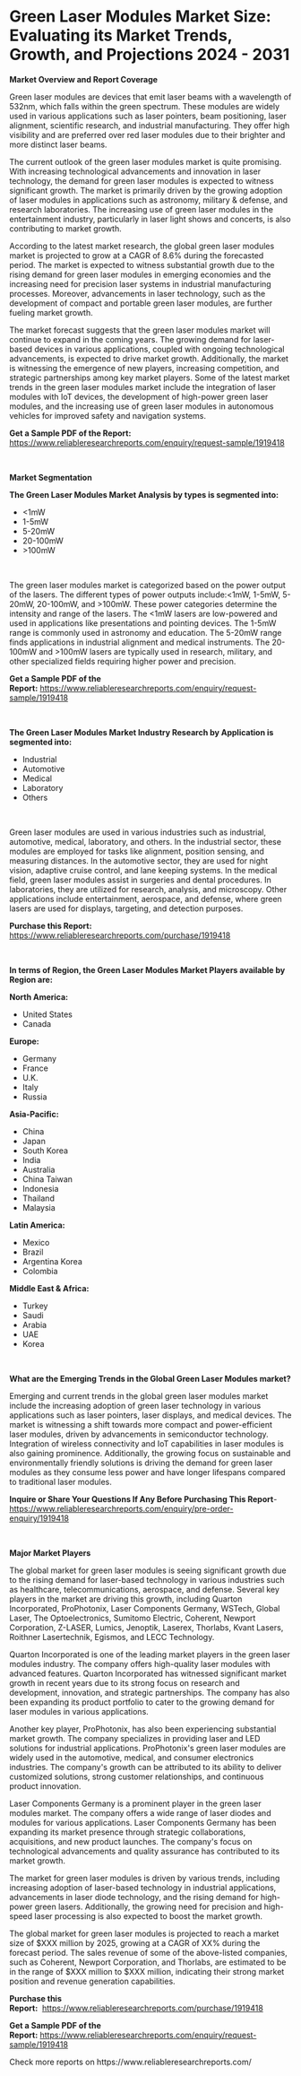 <p><h1>Green Laser Modules Market Size: Evaluating its Market Trends, Growth, and Projections 2024 - 2031</h1></p><p><strong>Market Overview and Report Coverage</strong></p>
<p><p>Green laser modules are devices that emit laser beams with a wavelength of 532nm, which falls within the green spectrum. These modules are widely used in various applications such as laser pointers, beam positioning, laser alignment, scientific research, and industrial manufacturing. They offer high visibility and are preferred over red laser modules due to their brighter and more distinct laser beams.</p><p>The current outlook of the green laser modules market is quite promising. With increasing technological advancements and innovation in laser technology, the demand for green laser modules is expected to witness significant growth. The market is primarily driven by the growing adoption of laser modules in applications such as astronomy, military & defense, and research laboratories. The increasing use of green laser modules in the entertainment industry, particularly in laser light shows and concerts, is also contributing to market growth.</p><p>According to the latest market research, the global green laser modules market is projected to grow at a CAGR of 8.6% during the forecasted period. The market is expected to witness substantial growth due to the rising demand for green laser modules in emerging economies and the increasing need for precision laser systems in industrial manufacturing processes. Moreover, advancements in laser technology, such as the development of compact and portable green laser modules, are further fueling market growth.</p><p>The market forecast suggests that the green laser modules market will continue to expand in the coming years. The growing demand for laser-based devices in various applications, coupled with ongoing technological advancements, is expected to drive market growth. Additionally, the market is witnessing the emergence of new players, increasing competition, and strategic partnerships among key market players. Some of the latest market trends in the green laser modules market include the integration of laser modules with IoT devices, the development of high-power green laser modules, and the increasing use of green laser modules in autonomous vehicles for improved safety and navigation systems.</p></p>
<p><strong>Get a Sample PDF of the Report:</strong> <a href="https://www.reliableresearchreports.com/enquiry/request-sample/1919418">https://www.reliableresearchreports.com/enquiry/request-sample/1919418</a></p>
<p>&nbsp;</p>
<p><strong>Market Segmentation</strong></p>
<p><strong>The Green Laser Modules Market Analysis by types is segmented into:</strong></p>
<p><ul><li><1mW</li><li>1-5mW</li><li>5-20mW</li><li>20-100mW</li><li>>100mW</li></ul></p>
<p>&nbsp;</p>
<p><p>The green laser modules market is categorized based on the power output of the lasers. The different types of power outputs include:<1mW, 1-5mW, 5-20mW, 20-100mW, and >100mW. These power categories determine the intensity and range of the lasers. The <1mW lasers are low-powered and used in applications like presentations and pointing devices. The 1-5mW range is commonly used in astronomy and education. The 5-20mW range finds applications in industrial alignment and medical instruments. The 20-100mW and >100mW lasers are typically used in research, military, and other specialized fields requiring higher power and precision.</p></p>
<p><strong>Get a Sample PDF of the Report:</strong>&nbsp;<a href="https://www.reliableresearchreports.com/enquiry/request-sample/1919418">https://www.reliableresearchreports.com/enquiry/request-sample/1919418</a></p>
<p>&nbsp;</p>
<p><strong>The Green Laser Modules Market Industry Research by Application is segmented into:</strong></p>
<p><ul><li>Industrial</li><li>Automotive</li><li>Medical</li><li>Laboratory</li><li>Others</li></ul></p>
<p>&nbsp;</p>
<p><p>Green laser modules are used in various industries such as industrial, automotive, medical, laboratory, and others. In the industrial sector, these modules are employed for tasks like alignment, position sensing, and measuring distances. In the automotive sector, they are used for night vision, adaptive cruise control, and lane keeping systems. In the medical field, green laser modules assist in surgeries and dental procedures. In laboratories, they are utilized for research, analysis, and microscopy. Other applications include entertainment, aerospace, and defense, where green lasers are used for displays, targeting, and detection purposes.</p></p>
<p><strong>Purchase this Report:</strong>&nbsp; <a href="https://www.reliableresearchreports.com/purchase/1919418">https://www.reliableresearchreports.com/purchase/1919418</a></p>
<p>&nbsp;</p>
<p><strong>In terms of Region, the Green Laser Modules Market Players available by Region are:</strong></p>
<p>
    <p> <strong> North America: </strong>
        <ul>
            <li>United States</li>
            <li>Canada</li>
        </ul>
        </p> 
    <p> <strong> Europe: </strong>
        <ul>
            <li>Germany</li>
            <li>France</li>
            <li>U.K.</li>
            <li>Italy</li>
            <li>Russia</li>
        </ul>
        </p> 
    <p> <strong> Asia-Pacific: </strong>
        <ul>
            <li>China</li>
            <li>Japan</li>
            <li>South Korea</li>
            <li>India</li>
            <li>Australia</li>
            <li>China Taiwan</li>
            <li>Indonesia</li>
            <li>Thailand</li>
            <li>Malaysia</li>
        </ul>
        </p> 
    <p> <strong> Latin America: </strong>
        <ul>
            <li>Mexico</li>
            <li>Brazil</li>
            <li>Argentina Korea</li>
            <li>Colombia</li>
        </ul>
        </p> 
    <p> <strong> Middle East & Africa: </strong>
        <ul>
            <li>Turkey</li>
            <li>Saudi</li>
            <li>Arabia</li>
            <li>UAE</li>
            <li>Korea</li>
        </ul>
    </p>
    </p>
<p>&nbsp;</p>
<p><strong>What are the Emerging Trends in the Global Green Laser Modules market?</strong></p>
<p><p>Emerging and current trends in the global green laser modules market include the increasing adoption of green laser technology in various applications such as laser pointers, laser displays, and medical devices. The market is witnessing a shift towards more compact and power-efficient laser modules, driven by advancements in semiconductor technology. Integration of wireless connectivity and IoT capabilities in laser modules is also gaining prominence. Additionally, the growing focus on sustainable and environmentally friendly solutions is driving the demand for green laser modules as they consume less power and have longer lifespans compared to traditional laser modules.</p></p>
<p><strong>Inquire or Share Your Questions If Any Before Purchasing This Report</strong>- <a href="https://www.reliableresearchreports.com/enquiry/pre-order-enquiry/1919418">https://www.reliableresearchreports.com/enquiry/pre-order-enquiry/1919418</a></p>
<p>&nbsp;</p>
<p><strong>Major Market Players</strong></p>
<p><p>The global market for green laser modules is seeing significant growth due to the rising demand for laser-based technology in various industries such as healthcare, telecommunications, aerospace, and defense. Several key players in the market are driving this growth, including Quarton Incorporated, ProPhotonix, Laser Components Germany, WSTech, Global Laser, The Optoelectronics, Sumitomo Electric, Coherent, Newport Corporation, Z-LASER, Lumics, Jenoptik, Laserex, Thorlabs, Kvant Lasers, Roithner Lasertechnik, Egismos, and LECC Technology.</p><p>Quarton Incorporated is one of the leading market players in the green laser modules industry. The company offers high-quality laser modules with advanced features. Quarton Incorporated has witnessed significant market growth in recent years due to its strong focus on research and development, innovation, and strategic partnerships. The company has also been expanding its product portfolio to cater to the growing demand for laser modules in various applications.</p><p>Another key player, ProPhotonix, has also been experiencing substantial market growth. The company specializes in providing laser and LED solutions for industrial applications. ProPhotonix's green laser modules are widely used in the automotive, medical, and consumer electronics industries. The company's growth can be attributed to its ability to deliver customized solutions, strong customer relationships, and continuous product innovation.</p><p>Laser Components Germany is a prominent player in the green laser modules market. The company offers a wide range of laser diodes and modules for various applications. Laser Components Germany has been expanding its market presence through strategic collaborations, acquisitions, and new product launches. The company's focus on technological advancements and quality assurance has contributed to its market growth.</p><p>The market for green laser modules is driven by various trends, including increasing adoption of laser-based technology in industrial applications, advancements in laser diode technology, and the rising demand for high-power green lasers. Additionally, the growing need for precision and high-speed laser processing is also expected to boost the market growth.</p><p>The global market for green laser modules is projected to reach a market size of $XXX million by 2025, growing at a CAGR of XX% during the forecast period. The sales revenue of some of the above-listed companies, such as Coherent, Newport Corporation, and Thorlabs, are estimated to be in the range of $XXX million to $XXX million, indicating their strong market position and revenue generation capabilities.</p></p>
<p><strong>Purchase this Report:</strong>&nbsp;&nbsp;<a href="https://www.reliableresearchreports.com/purchase/1919418">https://www.reliableresearchreports.com/purchase/1919418</a></p>
<p></p>
<p><strong>Get a Sample PDF of the Report:</strong>&nbsp;<a href="https://www.reliableresearchreports.com/enquiry/request-sample/1919418">https://www.reliableresearchreports.com/enquiry/request-sample/1919418</a></p>
<p>Check more reports on https://www.reliableresearchreports.com/</p>